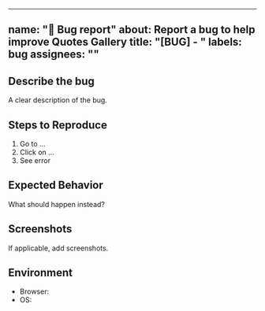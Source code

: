 ---

name: "🐞 Bug report"
about: Report a bug to help improve Quotes Gallery
title: "[BUG] - "
labels: bug
assignees: ""
-------------

## Describe the bug

A clear description of the bug.

## Steps to Reproduce

1. Go to …
2. Click on …
3. See error

## Expected Behavior

What should happen instead?

## Screenshots

If applicable, add screenshots.

## Environment

* Browser:
* OS:

